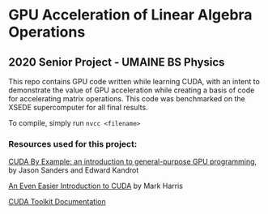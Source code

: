 # GPU Acceleration of Linear Algebra Operations
## 2020 Senior Project - UMAINE BS Physics

This repo contains GPU code written while learning CUDA, with an intent to demonstrate the value of GPU acceleration while creating a basis of code for accelerating matrix operations.
This code was benchmarked on the XSEDE supercomputer for all final results.

To compile, simply run `nvcc <filename>`

### Resources used for this project:
[CUDA By Example: an introduction to general-purpose GPU programming](https://developer.download.nvidia.com/books/cuda-by-example/cuda-by-example-sample.pdf), by Jason Sanders and Edward Kandrot

[An Even Easier Introduction to CUDA](https://developer.nvidia.com/blog/even-easier-introduction-cuda/) by Mark Harris

[CUDA Toolkit Documentation](https://docs.nvidia.com/cuda/cuda-c-programming-guide/index.html#c-language-extensions)
